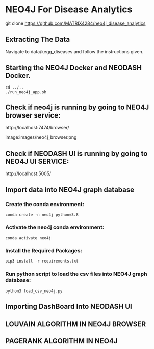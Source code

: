 # NEO4J For Disease Analytics

git clone https://github.com/MATRIX4284/neo4j_disease_analytics

## Extracting The Data

Navigate to data/kegg_diseases and follow the instructions given.

## Starting the NEO4J Docker and NEODASH Docker.

```console
cd ../..
./run_neo4j_app.sh
```
## Check if neo4j is running by going to NEO4J browser service:

http://localhost:7474/browser/

image:images/neo4j_browser.png


## Check if NEODASH UI is running by going to NEO4J UI SERVICE:

http://localhost:5005/

## Import data into NEO4J  graph database

### Create the conda environment:


```console
conda create -n neo4j python=3.8
```

### Activate the neo4j conda environment:

```console
conda activate neo4j
```

### Install the Required Packages:

```console
pip3 install -r requirements.txt
```

### Run python script to load the csv files into NEO4J graph database:

```console
python3 load_csv_neo4j.py
```

## Importing DashBoard Into NEODASH UI

## LOUVAIN ALGORITHM IN NEO4J BROWSER

## PAGERANK ALGORITHM IN NEO4J 


